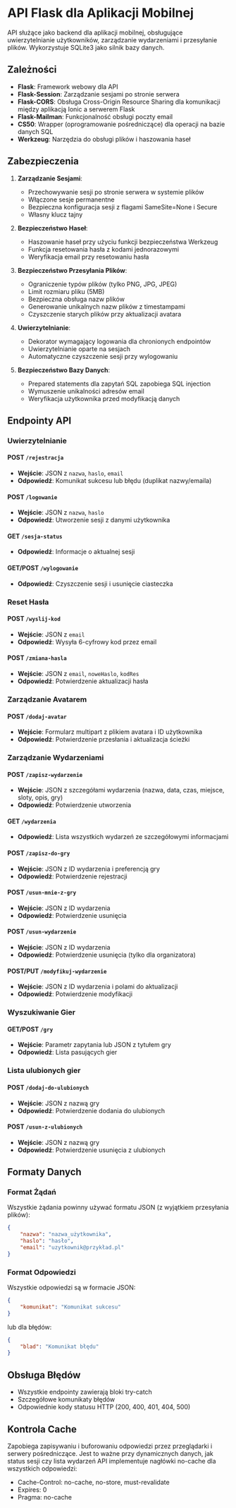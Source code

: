 # API Flask dla Aplikacji Mobilnej

API służące jako backend dla aplikacji mobilnej, obsługujące uwierzytelnianie użytkowników, zarządzanie wydarzeniami i przesyłanie plików. Wykorzystuje SQLite3 jako silnik bazy danych.

## Zależności

- **Flask**: Framework webowy dla API
- **Flask-Session**: Zarządzanie sesjami po stronie serwera
- **Flask-CORS**: Obsługa Cross-Origin Resource Sharing dla komunikacji między aplikacją Ionic a serwerem Flask
- **Flask-Mailman**: Funkcjonalność obsługi poczty email
- **CS50**: Wrapper (oprogramowanie pośredniczące) dla operacji na bazie danych SQL
- **Werkzeug**: Narzędzia do obsługi plików i haszowania haseł

## Zabezpieczenia

1. **Zarządzanie Sesjami**:
   - Przechowywanie sesji po stronie serwera w systemie plików
   - Włączone sesje permanentne
   - Bezpieczna konfiguracja sesji z flagami SameSite=None i Secure
   - Własny klucz tajny

2. **Bezpieczeństwo Haseł**:
   - Haszowanie haseł przy użyciu funkcji bezpieczeństwa Werkzeug
   - Funkcja resetowania hasła z kodami jednorazowymi
   - Weryfikacja email przy resetowaniu hasła

3. **Bezpieczeństwo Przesyłania Plików**:
   - Ograniczenie typów plików (tylko PNG, JPG, JPEG)
   - Limit rozmiaru pliku (5MB)
   - Bezpieczna obsługa nazw plików
   - Generowanie unikalnych nazw plików z timestampami
   - Czyszczenie starych plików przy aktualizacji avatara

4. **Uwierzytelnianie**:
   - Dekorator wymagający logowania dla chronionych endpointów
   - Uwierzytelnianie oparte na sesjach
   - Automatyczne czyszczenie sesji przy wylogowaniu

5. **Bezpieczeństwo Bazy Danych**:
   - Prepared statements dla zapytań SQL zapobiega SQL injection
   - Wymuszenie unikalności adresów email
   - Weryfikacja użytkownika przed modyfikacją danych

## Endpointy API

### Uwierzytelnianie

#### POST `/rejestracja`
- **Wejście**: JSON z `nazwa`, `haslo`, `email`
- **Odpowiedź**: Komunikat sukcesu lub błędu (duplikat nazwy/emaila)

#### POST `/logowanie`
- **Wejście**: JSON z `nazwa`, `haslo`
- **Odpowiedź**: Utworzenie sesji z danymi użytkownika

#### GET `/sesja-status`
- **Odpowiedź**: Informacje o aktualnej sesji

#### GET/POST `/wylogowanie`
- **Odpowiedź**: Czyszczenie sesji i usunięcie ciasteczka

### Reset Hasła

#### POST `/wyslij-kod`
- **Wejście**: JSON z `email`
- **Odpowiedź**: Wysyła 6-cyfrowy kod przez email

#### POST `/zmiana-hasla`
- **Wejście**: JSON z `email`, `noweHaslo`, `kodRes`
- **Odpowiedź**: Potwierdzenie aktualizacji hasła

### Zarządzanie Avatarem

#### POST `/dodaj-avatar`
- **Wejście**: Formularz multipart z plikiem avatara i ID użytkownika
- **Odpowiedź**: Potwierdzenie przesłania i aktualizacja ścieżki

### Zarządzanie Wydarzeniami

#### POST `/zapisz-wydarzenie`
- **Wejście**: JSON z szczegółami wydarzenia (nazwa, data, czas, miejsce, sloty, opis, gry)
- **Odpowiedź**: Potwierdzenie utworzenia

#### GET `/wydarzenia`
- **Odpowiedź**: Lista wszystkich wydarzeń ze szczegółowymi informacjami

#### POST `/zapisz-do-gry`
- **Wejście**: JSON z ID wydarzenia i preferencją gry
- **Odpowiedź**: Potwierdzenie rejestracji

#### POST `/usun-mnie-z-gry`
- **Wejście**: JSON z ID wydarzenia
- **Odpowiedź**: Potwierdzenie usunięcia

#### POST `/usun-wydarzenie`
- **Wejście**: JSON z ID wydarzenia
- **Odpowiedź**: Potwierdzenie usunięcia (tylko dla organizatora)

#### POST/PUT `/modyfikuj-wydarzenie`
- **Wejście**: JSON z ID wydarzenia i polami do aktualizacji
- **Odpowiedź**: Potwierdzenie modyfikacji

### Wyszukiwanie Gier

#### GET/POST `/gry`
- **Wejście**: Parametr zapytania lub JSON z tytułem gry
- **Odpowiedź**: Lista pasujących gier

### Lista ulubionych gier

#### POST `/dodaj-do-ulubionych`
- **Wejście**: JSON z nazwą gry
- **Odpowiedź**: Potwierdzenie dodania do ulubionych

#### POST `/usun-z-ulubionych`
- **Wejście**: JSON z nazwą gry
- **Odpowiedź**: Potwierdzenie usunięcia z ulubionych

## Formaty Danych

### Format Żądań
Wszystkie żądania powinny używać formatu JSON (z wyjątkiem przesyłania plików):
```json
{
    "nazwa": "nazwa_użytkownika",
    "haslo": "hasło",
    "email": "uzytkownik@przykład.pl"
}
```

### Format Odpowiedzi
Wszystkie odpowiedzi są w formacie JSON:
```json
{
    "komunikat": "Komunikat sukcesu"
}
```
lub dla błędów:
```json
{
    "blad": "Komunikat błędu"
}
```

## Obsługa Błędów
- Wszystkie endpointy zawierają bloki try-catch
- Szczegółowe komunikaty błędów
- Odpowiednie kody statusu HTTP (200, 400, 401, 404, 500)

## Kontrola Cache
Zapobiega zapisywaniu i buforowaniu odpowiedzi przez przeglądarki i serwery pośredniczące. Jest to ważne przy dynamicznych danych, jak status sesji czy lista wydarzeń
API implementuje nagłówki no-cache dla wszystkich odpowiedzi:
- Cache-Control: no-cache, no-store, must-revalidate
- Expires: 0
- Pragma: no-cache
